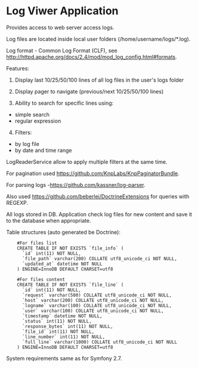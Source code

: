 Log Viwer Application
=====================

Provides access to web server access logs.

Log files are located inside local user folders (/home/username/logs/*.log).

Log format - Common Log Format (CLF), see http://httpd.apache.org/docs/2.4/mod/mod_log_config.html#formats.

Features:

1. Display last 10/25/50/100 lines of all log files in the user's logs folder

2. Display pager to navigate (previous/next 10/25/50/100 lines)

3. Ability to search for specific lines using:
- simple search
- regular expression

4. Filters:
- by log file
- by date and time range

LogReaderService allow to apply multiple filters at the same time.

For pagination used https://github.com/KnpLabs/KnpPaginatorBundle.

For parsing logs -https://github.com/kassner/log-parser.

Also used https://github.com/beberlei/DoctrineExtensions for queries with REGEXP.

All logs stored in DB. Application check log files for new content and save it to the database when appropriate.

Table structures (auto generated be Doctrine):

        #For files list
        CREATE TABLE IF NOT EXISTS `file_info` (
          `id` int(11) NOT NULL,
          `file_path` varchar(200) COLLATE utf8_unicode_ci NOT NULL,
          `updated_at` datetime NOT NULL
        ) ENGINE=InnoDB DEFAULT CHARSET=utf8

        #For files content
        CREATE TABLE IF NOT EXISTS `file_line` (
          `id` int(11) NOT NULL,
          `request` varchar(500) COLLATE utf8_unicode_ci NOT NULL,
          `host` varchar(200) COLLATE utf8_unicode_ci NOT NULL,
          `logname` varchar(100) COLLATE utf8_unicode_ci NOT NULL,
          `user` varchar(100) COLLATE utf8_unicode_ci NOT NULL,
          `timestamp` datetime NOT NULL,
          `status` int(11) NOT NULL,
          `response_bytes` int(11) NOT NULL,
          `file_id` int(11) NOT NULL,
          `line_number` int(11) NOT NULL,
          `full_line` varchar(1000) COLLATE utf8_unicode_ci NOT NULL
        ) ENGINE=InnoDB DEFAULT CHARSET=utf8

System requirements same as for Symfony 2.7.








